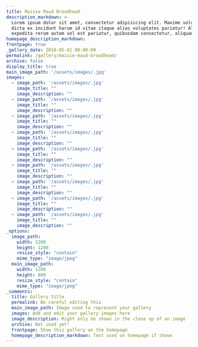 ```yaml
---
title: Maisie Maud Broadhead
description_markdown: >-
  Lorem ipsum dolor sit amet, consectetur adipisicing elit. Maxime voluptate,
  dicta ex incidunt harum id vitae itaque alias voluptates pariatur! Aliquid
  expedita rerum autem vel est pariatur, quibusdam consectetur, aliquam!
homepage_description_markdown: 
frontpage: true
_gallery_date: 2016-05-01 00:00:00
permalink: /gallery/maisie-maud-broadhead/
archive: false
display_title: true
main_image_path: '/assets/images/.jpg'
images:
  - image_path: '/assets/images/.jpg'
    image_title: ""
    image_description: ""
  - image_path: '/assets/images/.jpg'
    image_title: ""
    image_description: ""
  - image_path: '/assets/images/.jpg'
    image_title: ""
    image_description: ""
  - image_path: '/assets/images/.jpg'
    image_title: ""
    image_description: ""
  - image_path: '/assets/images/.jpg'
    image_title: ""
    image_description: ""
  - image_path: '/assets/images/.jpg'
    image_title: ""
    image_description: ""
  - image_path: '/assets/images/.jpg'
    image_title: ""
    image_description: ""
  - image_path: '/assets/images/.jpg'
    image_title: ""
    image_description: ""
  - image_path: '/assets/images/.jpg'
    image_title: ""
    image_description: ""
_options:
  image_path:
    width: 1200
    height: 1200
    resize_style: "contain"
    mime_type: "image/jpeg"
  main_image_path:
    width: 1200
    height: 800
    resize_style: "contain"
    mime_type: "image/jpeg"
_comments:
  title: Gallery title
  permalink: Be careful editing this
  main_image_path: Image used to represent your gallery
  images: Add and edit your gallery images here
  image_description: Might only be shown in the close up of an image
  archive: Not used yet!
  frontpage: Show this gallery on the homepage
  homepage_description_markdown: Text used on homepage if shown
---
```

